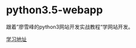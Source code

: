 # python3.5-webapp
跟着”廖雪峰的python3网站开发实战教程“学网站开发。

[学习地址](http://www.liaoxuefeng.com/wiki/0014316089557264a6b348958f449949df42a6d3a2e542c000/001432170876125c96f6cc10717484baea0c6da9bee2be4000)
